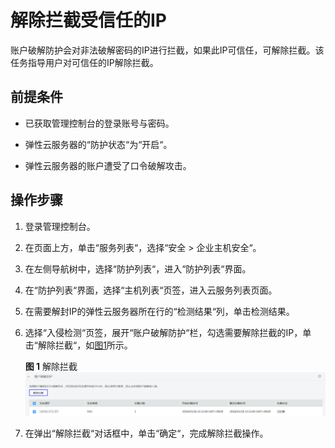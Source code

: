 # 解除拦截受信任的IP<a name="ZH-CN_TOPIC_0113390649"></a>

账户破解防护会对非法破解密码的IP进行拦截，如果此IP可信任，可解除拦截。该任务指导用户对可信任的IP解除拦截。

## 前提条件<a name="section2256777914731"></a>

-   已获取管理控制台的登录账号与密码。

-   弹性云服务器的“防护状态“为“开启“。
-   弹性云服务器的账户遭受了口令破解攻击。

## 操作步骤<a name="section29548094142010"></a>

1.  登录管理控制台。
2.  在页面上方，单击“服务列表“，选择“安全  \>  企业主机安全“。
3.  在左侧导航树中，选择“防护列表“，进入“防护列表“界面。
4.  在“防护列表“界面，选择“主机列表“页签，进入云服务列表页面。
5.  在需要解封IP的弹性云服务器所在行的“检测结果“列，单击检测结果。
6.  选择“入侵检测“页签，展开“账户破解防护“栏，勾选需要解除拦截的IP，单击“解除拦截“，如[图1](#fig963957016565)所示。

    **图 1**  解除拦截<a name="fig963957016565"></a>  
    ![](figures/解除拦截.png "解除拦截")

7.  在弹出“解除拦截“对话框中，单击“确定“，完成解除拦截操作。

